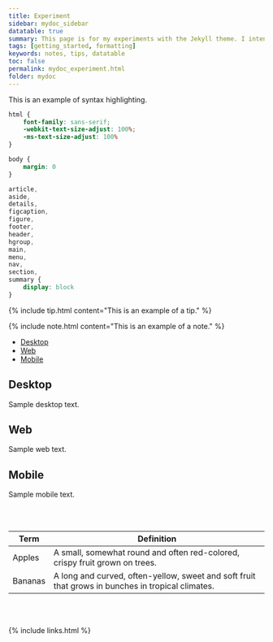```yaml
---
title: Experiment
sidebar: mydoc_sidebar
datatable: true
summary: This page is for my experiments with the Jekyll theme. I intend to change it often.
tags: [getting_started, formatting]
keywords: notes, tips, datatable
toc: false
permalink: mydoc_experiment.html
folder: mydoc
---
```


This is an example of syntax highlighting.

```css
html {
    font-family: sans-serif;
    -webkit-text-size-adjust: 100%;
    -ms-text-size-adjust: 100%
}

body {
    margin: 0
}

article,
aside,
details,
figcaption,
figure,
footer,
header,
hgroup,
main,
menu,
nav,
section,
summary {
    display: block
}
```

{% include tip.html content="This is an example of a tip." %}

{% include note.html content="This is an example of a note." %}

<ul id="profileTabs" class="nav nav-tabs">
    <li><a class="noCrossRef" href="#desktop" data-toggle="tab">Desktop</a></li>
    <li class="active"><a class="noCrossRef" href="#web" data-toggle="tab">Web</a></li>
    <li><a class="noCrossRef" href="#mobile" data-toggle="tab">Mobile</a></li>
</ul>
  <div class="tab-content">
<div role="tabpanel" class="tab-pane" id="desktop" markdown="1">

## Desktop

Sample desktop text.

</div>

<div role="tabpanel" class="tab-pane active" id="web">
    <h2>Web</h2>
    <p>Sample web text.</p></div>

<div role="tabpanel" class="tab-pane" id="mobile">
    <h2>Mobile</h2>
    <p>Sample mobile text.</p>
</div>
</div>

<br/><br/>

<div class="datatable-begin"></div>

Term    | Definition                                                                                        
------- | ------------------------------------------------------------------------------------------------- 
Apples  | A small, somewhat round and often red-colored, crispy fruit grown on trees.                       
Bananas | A long and curved, often-yellow, sweet and soft fruit that grows in bunches in tropical climates.

<div class="datatable-end"></div>

<br/><br/>

{% include links.html %}
